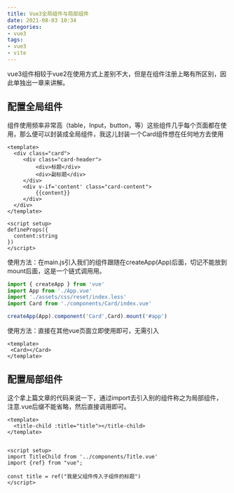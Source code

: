 ```yaml
---
title: Vue3全局组件与局部组件
date: 2021-08-03 10:34
categories:
- vue3
tags:
- vue3
- vite
---
```


vue3组件相较于vue2在使用方式上差别不大，但是在组件注册上略有所区别，因此单独出一章来讲解。
<!-- more -->

## 配置全局组件

组件使用频率非常高（table，Input，button，等）这些组件几乎每个页面都在使用，那么便可以封装成全局组件，我这儿封装一个Card组件想在任何地方去使用
```vue
<template>
  <div class="card">
     <div class="card-header">
         <div>标题</div>
         <div>副标题</div>
     </div>
     <div v-if='content' class="card-content">
         {{content}}
     </div>
  </div>
</template>
 
<script setup>
defineProps({
  content:string
})
</script>
```

使用方法：在main.js引入我们的组件跟随在createApp(App)后面，切记不能放到mount后面，这是一个链式调用用。
```javascript
import { createApp } from 'vue'
import App from './App.vue'
import './assets/css/reset/index.less'
import Card from './components/Card/index.vue'

createApp(App).component('Card',Card).mount('#app')
```
使用方法：直接在其他vue页面立即使用即可，无需引入
```vue
<template>
 <Card></Card>
</template>
```



## 配置局部组件
这个拿上篇文章的代码来说一下，通过import去引入别的组件称之为局部组件，注意.vue后缀不能省略，然后直接调用即可。
```vue
<template>
  <title-child :title="title"></title-child>
</template>


<script setup>
import TitleChild from '../components/Title.vue'
import {ref} from "vue";

const title = ref("我是父组件传入子组件的标题")
</script>
```
